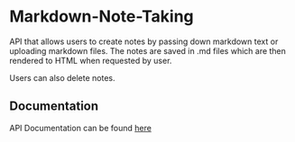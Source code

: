 # Markdown-Note-Taking
API that allows users to create notes by passing down markdown text or uploading markdown files. The notes are saved in .md files which are then rendered to HTML when requested by user.

Users can also delete notes.

## Documentation
API Documentation can be found [here](https://app.swaggerhub.com/apis-docs/RAOADAM87/Markdown-Note-Taking/1.0.0)